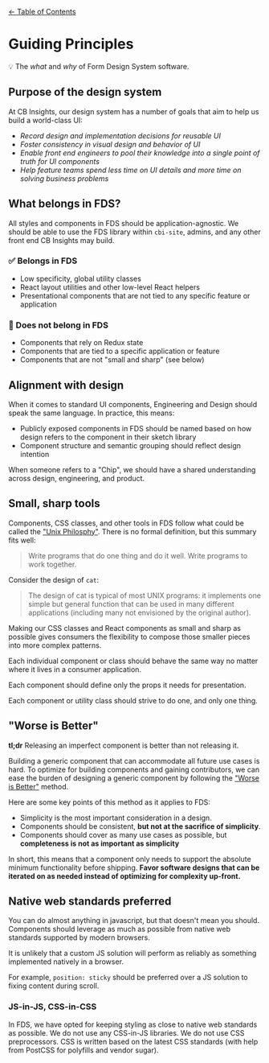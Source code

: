 [&larr; Table of Contents](../CONTRIBUTING.md)

# Guiding Principles
💡 The _what_ and _why_ of Form Design System software.

## Purpose of the design system
At CB Insights, our design system has a number of goals that aim to help us build a
world-class UI:

- _Record design and implementation decisions for reusable UI_
- _Foster consistency in visual design and behavior of UI_
- _Enable front end engineers to pool their knowledge into a single point of truth for UI components_
- _Help feature teams spend less time on UI details and more time on solving business problems_

## What belongs in FDS?
All styles and components in FDS should be application-agnostic. We should be able to use
the FDS library within `cbi-site`, admins, and any other front end CB Insights may build.

### ✅ Belongs in FDS
- Low specificity, global utility classes
- React layout utilities and other low-level React helpers
- Presentational components that are not tied to any specific feature or application

### 🚫 Does not belong in FDS
- Components that rely on Redux state
- Components that are tied to a specific application or feature
- Components that are not "small and sharp" (see below)

## Alignment with design
When it comes to standard UI components, Engineering and Design should speak the same
language. In practice, this means:

- Publicly exposed components in FDS should be named based on how design refers to the
component in their sketch library
- Component structure and semantic grouping should reflect design intention

When someone refers to a "Chip", we should have a shared understanding across design,
engineering, and product.

## Small, sharp tools
Components, CSS classes, and other tools in FDS follow what could be called the ["Unix
Philosphy"](https://en.wikipedia.org/wiki/Unix_philosophy). There is no formal definition, but this summary fits well:

> Write programs that do one thing and do it well. Write programs to work together.

Consider the design of `cat`:

> The design of cat is typical of most UNIX programs: it implements one simple but general function that can be used in many different applications (including many not envisioned by the original author).

Making our CSS classes and React components as small and sharp as possible gives consumers
the flexibility to compose those smaller pieces into more complex patterns.

Each individual component or class should behave the same way no matter where it lives in a
consumer application.

Each component should define only the props it needs for presentation.

Each component or utility class should strive to do one, and only one thing.


## "Worse is Better"

**tl;dr** Releasing an imperfect component is better than not releasing it.

Building a generic component that can accommodate all future use cases is hard. To
optimize for building components and gaining contributors, we can ease the burden of
designing a generic component by following the ["Worse is Better"](https://en.wikipedia.org/wiki/Worse_is_better) method.

Here are some key points of this method as it applies to FDS:
- Simplicity is the most important consideration in a design.
- Components should be consistent, **but not at the sacrifice of simplicity**.
- Components should cover as many use cases as possible, but **completeness is not as important as simplicity**

In short, this means that a component only needs to support the absolute minimum functionality
before shipping. **Favor software designs that can be iterated on as needed instead of optimizing for
complexity up-front.**

## Native web standards preferred
You can do almost anything in javascript, but that doesn't mean you should. Components
should leverage as much as possible from native web standards supported by modern
browsers.

It is unlikely that a custom JS solution will perform as reliably as something implemented
natively in a browser.

For example, `position: sticky` should be preferred over a JS solution to fixing content
during scroll.

### JS-in-JS, CSS-in-CSS
In FDS, we have opted for keeping styling as close to native web standards as possible.
We do not use any CSS-in-JS libraries. We do not use CSS preprocessors. CSS is written
based on the latest CSS standards (with help from PostCSS for polyfills and vendor sugar).

